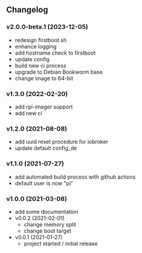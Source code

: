 ## Changelog

### v2.0.0-beta.1 (2023-12-05)
* redesign firstboot.sh
* enhance logging
* add hostname check to firstboot
* update config
* build new ci process
* upgrade to Debian Bookworm base 
* change image to 64-bit

### v1.3.0 (2022-02-20)
* add rpi-imager support
* add new ci

### v1.2.0 (2021-08-08)
* add uuid reset procedure for iobroker
* update default config_de

### v1.1.0 (2021-07-27)
* add automated build process with github actions
* default user is now "pi"

### v1.0.0 (2021-03-08)
* add some documentation
* v0.0.2 (2021-02-01)
  * change memory split
  * change boot target
* v0.0.1 (2021-01-27)
  * project started / initial release